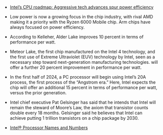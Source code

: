 * [Intel’s CPU roadmap: Aggressive tech advances spur power efficiency](https://www.pcworld.com/article/615594/intel-updates-cpu-roadmap-emphasizing-low-power-cpus.html)

- Low power is now a growing focus in the chip industry, with rival AMD making it a priority with the Ryzen 6000 Mobile chip. Arm chips have always focused on power efficiency.

- According to Kelleher, Alder Lake improves 10 percent in terms of performance per watt.

- Meteor Lake, the first chip manufactured on the Intel 4 technology, and the first use of Extreme Ultraviolet (EUV) technology by Intel, seen as a necessary step toward next-generation manufacturing technologies. will offer a further 20 percent improvement in performance per watt.

- In the first half of 2024, a PC processor will begin using Intel’s 20A process, the first process of the “Angstrom era.” Here, Intel expects the chip will offer an additional 15 percent in terms of performance per watt, versus the prior generation.

- Intel chief executive Pat Gelsinger has said that he intends that Intel will remain the steward of Moore’s Law, the axiom that transistor counts double every 18 months.  Gelsinger said he believes that Intel can achieve putting 1 trillion transistors on a chip package by 2030.


* [Intel® Processor Names and Numbers](https://www.intel.com/content/www/us/en/processors/processor-numbers.html)
